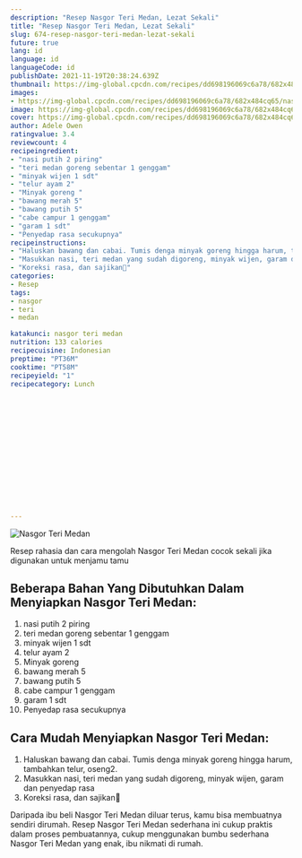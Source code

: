 ```yaml
---
description: "Resep Nasgor Teri Medan, Lezat Sekali"
title: "Resep Nasgor Teri Medan, Lezat Sekali"
slug: 674-resep-nasgor-teri-medan-lezat-sekali
future: true
lang: id
language: id
languageCode: id
publishDate: 2021-11-19T20:38:24.639Z 
thumbnail: https://img-global.cpcdn.com/recipes/dd698196069c6a78/682x484cq65/nasgor-teri-medan-foto-resep-utama.webp
images:
- https://img-global.cpcdn.com/recipes/dd698196069c6a78/682x484cq65/nasgor-teri-medan-foto-resep-utama.webp
image: https://img-global.cpcdn.com/recipes/dd698196069c6a78/682x484cq65/nasgor-teri-medan-foto-resep-utama.webp
cover: https://img-global.cpcdn.com/recipes/dd698196069c6a78/682x484cq65/nasgor-teri-medan-foto-resep-utama.webp
author: Adele Owen
ratingvalue: 3.4
reviewcount: 4
recipeingredient:
- "nasi putih 2 piring"
- "teri medan goreng sebentar 1 genggam"
- "minyak wijen 1 sdt"
- "telur ayam 2"
- "Minyak goreng "
- "bawang merah 5"
- "bawang putih 5"
- "cabe campur 1 genggam"
- "garam 1 sdt"
- "Penyedap rasa secukupnya"
recipeinstructions:
- "Haluskan bawang dan cabai. Tumis denga minyak goreng hingga harum, tambahkan telur, oseng2."
- "Masukkan nasi, teri medan yang sudah digoreng, minyak wijen, garam dan penyedap rasa"
- "Koreksi rasa, dan sajikan🥗"
categories:
- Resep
tags:
- nasgor
- teri
- medan

katakunci: nasgor teri medan 
nutrition: 133 calories
recipecuisine: Indonesian
preptime: "PT36M"
cooktime: "PT58M"
recipeyield: "1"
recipecategory: Lunch


     
    
    
    
    
    
    
    
    
    
    
      
    
---
```



![Nasgor Teri Medan](https://img-global.cpcdn.com/recipes/dd698196069c6a78/682x484cq65/nasgor-teri-medan-foto-resep-utama.webp)

Resep rahasia dan cara mengolah  Nasgor Teri Medan cocok sekali jika digunakan untuk menjamu tamu

<!--inarticleads1-->

## Beberapa Bahan Yang Dibutuhkan Dalam Menyiapkan Nasgor Teri Medan:

1. nasi putih 2 piring
1. teri medan goreng sebentar 1 genggam
1. minyak wijen 1 sdt
1. telur ayam 2
1. Minyak goreng 
1. bawang merah 5
1. bawang putih 5
1. cabe campur 1 genggam
1. garam 1 sdt
1. Penyedap rasa secukupnya



<!--inarticleads2-->

## Cara Mudah Menyiapkan Nasgor Teri Medan:

1. Haluskan bawang dan cabai. Tumis denga minyak goreng hingga harum, tambahkan telur, oseng2.
1. Masukkan nasi, teri medan yang sudah digoreng, minyak wijen, garam dan penyedap rasa
1. Koreksi rasa, dan sajikan🥗




Daripada ibu beli  Nasgor Teri Medan  diluar terus, kamu  bisa membuatnya sendiri dirumah. Resep  Nasgor Teri Medan  sederhana ini cukup praktis dalam proses pembuatannya, cukup menggunakan bumbu sederhana  Nasgor Teri Medan  yang enak, ibu nikmati di rumah.
